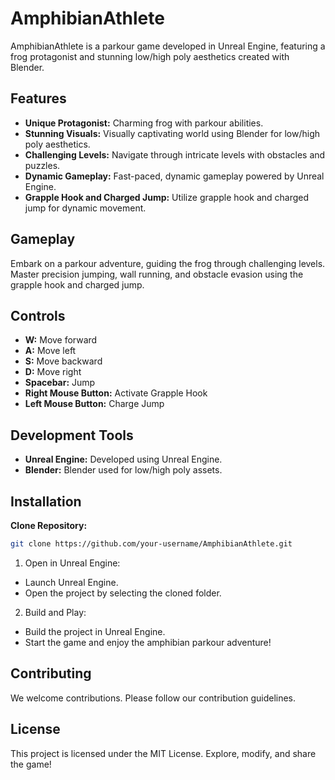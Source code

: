 # AmphibianAthlete



AmphibianAthlete is a parkour game developed in Unreal Engine, featuring a frog protagonist and stunning low/high poly aesthetics created with Blender.

## Features

- **Unique Protagonist:** Charming frog with parkour abilities.
- **Stunning Visuals:** Visually captivating world using Blender for low/high poly aesthetics.
- **Challenging Levels:** Navigate through intricate levels with obstacles and puzzles.
- **Dynamic Gameplay:** Fast-paced, dynamic gameplay powered by Unreal Engine.
- **Grapple Hook and Charged Jump:** Utilize grapple hook and charged jump for dynamic movement.

## Gameplay

Embark on a parkour adventure, guiding the frog through challenging levels. Master precision jumping, wall running, and obstacle evasion using the grapple hook and charged jump.

## Controls

- **W:** Move forward
- **A:** Move left
- **S:** Move backward
- **D:** Move right
- **Spacebar:** Jump
- **Right Mouse Button:** Activate Grapple Hook
- **Left Mouse Button:** Charge Jump

## Development Tools

- **Unreal Engine:** Developed using Unreal Engine.
- **Blender:** Blender used for low/high poly assets.

## Installation

**Clone Repository:**
   ```bash
   git clone https://github.com/your-username/AmphibianAthlete.git
   ```
1. Open in Unreal Engine:
  - Launch Unreal Engine.
  - Open the project by selecting the cloned folder.
2. Build and Play:
  - Build the project in Unreal Engine.
  - Start the game and enjoy the amphibian parkour adventure!

## Contributing

We welcome contributions. Please follow our contribution guidelines.


## License

This project is licensed under the MIT License. Explore, modify, and share the game!
